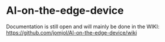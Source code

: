 # AI-on-the-edge-device

Documentation is still open and will mainly be done in the WIKI: https://github.com/jomjol/AI-on-the-edge-device/wiki
